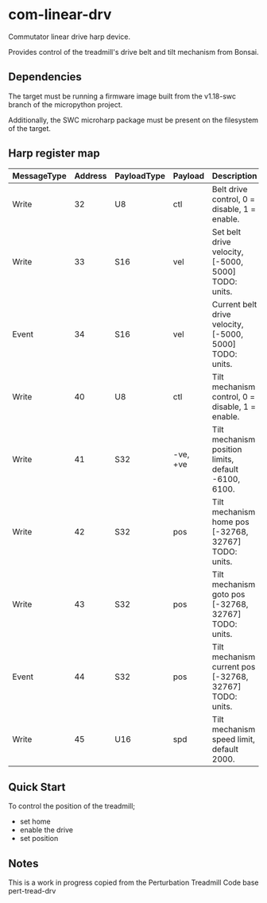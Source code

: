 # com-linear-drv
Commutator linear drive harp device.

Provides control of the treadmill's drive belt and tilt mechanism from Bonsai.

## Dependencies
The target must be running a firmware image built from the v1.18-swc branch of the micropython project.

Additionally, the SWC microharp package must be present on the filesystem of the target.

## Harp register map
| MessageType | Address | PayloadType | Payload | Description |
| --- | --- | --- | --- | --- |
| Write | 32 | U8 | ctl | Belt drive control, 0 = disable, 1 = enable. |
| Write | 33 | S16 | vel | Set belt drive velocity, [-5000, 5000] TODO: units. |
| Event | 34 | S16 | vel | Current belt drive velocity, [-5000, 5000] TODO: units. |
| Write | 40 | U8 | ctl | Tilt mechanism control, 0 = disable, 1 = enable. |
| Write | 41 | S32 | -ve, +ve | Tilt mechanism position limits, default -6100, 6100. |
| Write | 42 | S32 | pos | Tilt mechanism home pos [-32768, 32767] TODO: units. |
| Write | 43 | S32 | pos | Tilt mechanism goto pos [-32768, 32767] TODO: units. |
| Event | 44 | S32 | pos | Tilt mechanism current pos [-32768, 32767] TODO: units. |
| Write | 45 | U16 | spd | Tilt mechanism speed limit, default 2000. |

## Quick Start
To control the position of the treadmill;
- set home
- enable the drive
- set position

## Notes
This is a work in progress copied from the Perturbation Treadmill Code base pert-tread-drv
